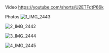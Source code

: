 Video https://youtube.com/shorts/U2ETFdtP66k

Photos
![1_IMG_2443](https://user-images.githubusercontent.com/12098430/197392217-45de24fd-2ffe-4e5d-934b-ad0ccf4d47cd.JPG)

![2_IMG_2442](https://user-images.githubusercontent.com/12098430/197392220-1dd76383-7ff2-4d35-8a0e-9cd36cdb3b8d.JPG)

![3_IMG_2444](https://user-images.githubusercontent.com/12098430/197392224-85bbaa15-9027-47e9-aa59-7051fe70a832.JPG)

![4_IMG_2445](https://user-images.githubusercontent.com/12098430/197392226-0419a6e4-0d6a-479e-8414-70584998c859.JPG)
